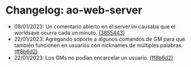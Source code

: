 # Changelog: ao-web-server

- 08/01/2023: Un comentario abierto en el server.ini causaba que el worldsave ocurra cada un minuto. [(3855443)](https://github.com/ominousg/aoweb-server-files/commit/385544363a05debc724caf02fe6814bf79263c25)
- 22/01/2023: Agregando soporte a algunos comandos de GM para que también funcionen en usuarios con nicknames de múltiples palabras. [(ff8b6d2)](https://github.com/ominousg/ao-web-server/commit/ff8b6d20ca3c7bda1bd1a7d69a4762cee4b96b68)
- 22/01/2023: Los GMs no podían encarcelar un usuario. [(ff8b6d2)](https://github.com/ominousg/ao-web-server/commit/ff8b6d20ca3c7bda1bd1a7d69a4762cee4b96b68)
